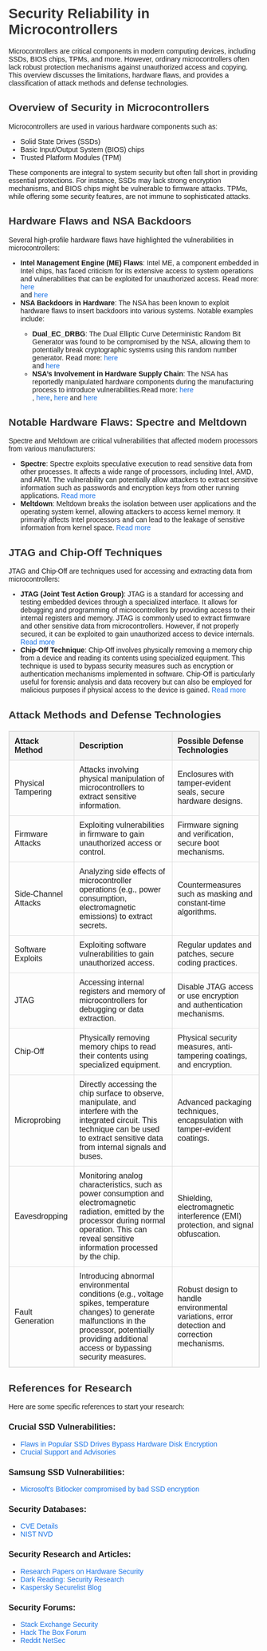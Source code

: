 <!DOCTYPE html>
<html lang="en">
<head>
  <meta charset="UTF-8">
  <meta name="viewport" content="width=device-width, initial-scale=1.0">
  <title>Security Reliability in Microcontrollers</title>
<style>
 body {
     font-family: Arial, sans-serif;
     margin: 20px;
}
 h1, h2 {
     color: #333;
}
 table {
     width: 100%;
     border-collapse: collapse;
     margin: 20px 0;
}
 table, th, td {
     border: 1px solid #ddd;
}
 th, td {
     padding: 10px;
     text-align: left;
}
 th {
     background-color: #f4f4f4;
}
 a {
     color: #1a73e8;
     text-decoration: none;
}
 a:hover {
     text-decoration: underline;
}
</style>
</head>
<body>

  <h1>Security Reliability in Microcontrollers</h1>

  <p>Microcontrollers are critical components in modern computing devices,
    including SSDs, BIOS chips, TPMs, and more. However, ordinary microcontrollers
    often lack robust protection mechanisms against unauthorized access
    and copying. This overview discusses the limitations, hardware flaws,
    and provides a classification of attack methods and defense technologies.</p>

  <h2>Overview of Security in Microcontrollers</h2>

  <p>Microcontrollers are used in various hardware components such as:</p>
  <ul>
    <li>Solid State Drives (SSDs)</li>
    <li>Basic Input/Output System (BIOS) chips</li>
    <li>Trusted Platform Modules (TPM)</li>
  </ul>

  <p>These components are integral to system security but often fall short
    in providing essential protections. For instance, SSDs may lack strong
    encryption mechanisms, and BIOS chips might be vulnerable to firmware
    attacks. TPMs, while offering some security features, are not immune
    to sophisticated attacks.</p>

  <h2>Hardware Flaws and NSA Backdoors</h2>

  <p>Several high-profile hardware flaws have highlighted the vulnerabilities
    in microcontrollers:</p>
  <ul>
    <li><strong>Intel Management Engine (ME) Flaws</strong>: Intel ME, a component
      embedded in Intel chips, has faced criticism for its extensive access
      to system operations and vulnerabilities that can be exploited for
      unauthorized access. Read more: <a href="https://hackaday.com/2017/12/11/what-you-need-to-know-about-the-intel-management-engine/"
      target="_blank">here</a></li> and <a href="https://malwaretips.com/blogs/intel-management-engine-components-should-i-remove-it/"       target="_blank">here</a>
    <li><strong>NSA Backdoors in Hardware</strong>: The NSA has been known
      to exploit hardware flaws to insert backdoors into various systems.
      Notable examples include:</li>
    <ul>
      <li><strong>Dual_EC_DRBG</strong>: The Dual Elliptic Curve Deterministic
        Random Bit Generator was found to be compromised by the NSA, allowing
        them to potentially break cryptographic systems using this random
        number generator. Read more: <a href="https://www.propublica.org/article/the-nsas-secret-campaign-to-crack-undermine-internet-encryption" target="_blank">here</a></li> and <a href="https://www.wired.com/story/nsa-backdoor-encryption-security-roundup/" target="_blank">here</a>
      <li><strong>NSA’s Involvement in Hardware Supply Chain</strong>: The
        NSA has reportedly manipulated hardware components during the manufacturing
        process to introduce vulnerabilities.Read more: <a href="https://www.wired.com/story/hacker-lexicon-what-is-a-supply-chain-attack/"target="_blank">here</a></li>, <a href="https://www.wired.com/story/the-untold-story-of-solarwinds-the-boldest-supply-chain-hack-ever/" target="_blank">here</a></li>, <a href="https://www.wired.com/story/supply-chain-hacks-cybersecurity-worst-case-scenario/"target="_blank">here</a></li> and <a href="https://www.wired.com/story/jia-tan-xz-backdoor/"target="_blank">here</a></li>
    </ul>
  </ul>

  <h2>Notable Hardware Flaws: Spectre and Meltdown</h2>
  
  <p>Spectre and Meltdown are critical vulnerabilities that affected modern
    processors from various manufacturers:</p>
  
  <ul>
    <li><strong>Spectre</strong>: Spectre exploits speculative execution to
      read sensitive data from other processes. It affects a wide range
      of processors, including Intel, AMD, and ARM. The vulnerability can
      potentially allow attackers to extract sensitive information such
      as passwords and encryption keys from other running applications.
      <a href="https://meltdownattack.com/" target="_blank">Read more</a></li>
    <li><strong>Meltdown</strong>: Meltdown breaks the isolation between user
      applications and the operating system kernel, allowing attackers
      to access kernel memory. It primarily affects Intel processors and
      can lead to the leakage of sensitive information from kernel space.
      <a href="https://meltdownattack.com" target="_blank">Read more</a></li>
  </ul>

  <h2>JTAG and Chip-Off Techniques</h2>
  
  <p>JTAG and Chip-Off are techniques used for accessing and extracting data
    from microcontrollers:</p>
  
  <ul>
    <li><strong>JTAG (Joint Test Action Group)</strong>: JTAG is a standard
      for accessing and testing embedded devices through a specialized
      interface. It allows for debugging and programming of microcontrollers
      by providing access to their internal registers and memory. JTAG
      is commonly used to extract firmware and other sensitive data from
      microcontrollers. However, if not properly secured, it can be exploited
      to gain unauthorized access to device internals. <a href="https://en.wikipedia.org/wiki/JTAG"
      target="_blank">Read more</a></li>
    <li><strong>Chip-Off Technique</strong>: Chip-Off involves physically removing
      a memory chip from a device and reading its contents using specialized
      equipment. This technique is used to bypass security measures such
      as encryption or authentication mechanisms implemented in software.
      Chip-Off is particularly useful for forensic analysis and data recovery
      but can also be employed for malicious purposes if physical access
      to the device is gained. <a href="https://www.sans.org/white-papers/40829/"
      target="_blank">Read more</a></li>
  </ul>

  <h2>Attack Methods and Defense Technologies</h2>
  
  <table>
    <thead>
      <tr>
        <th>Attack Method</th>
        <th>Description</th>
        <th>Possible Defense Technologies</th>
      </tr>
    </thead>
    <tbody>
      <tr>
        <td>Physical Tampering</td>
        <td>Attacks involving physical manipulation of microcontrollers to
          extract sensitive information.</td>
        <td>Enclosures with tamper-evident seals, secure hardware designs.</td>
      </tr>
      <tr>
        <td>Firmware Attacks</td>
        <td>Exploiting vulnerabilities in firmware to gain unauthorized access
          or control.</td>
        <td>Firmware signing and verification, secure boot mechanisms.</td>
      </tr>
      <tr>
        <td>Side-Channel Attacks</td>
        <td>Analyzing side effects of microcontroller operations (e.g., power
          consumption, electromagnetic emissions) to extract secrets.</td>
        <td>Countermeasures such as masking and constant-time algorithms.</td>
      </tr>
      <tr>
        <td>Software Exploits</td>
        <td>Exploiting software vulnerabilities to gain unauthorized access.</td>
        <td>Regular updates and patches, secure coding practices.</td>
      </tr>
      <tr>
        <td>JTAG</td>
        <td>Accessing internal registers and memory of microcontrollers for
          debugging or data extraction.</td>
        <td>Disable JTAG access or use encryption and authentication mechanisms.</td>
      </tr>
      <tr>
        <td>Chip-Off</td>
        <td>Physically removing memory chips to read their contents using specialized
          equipment.</td>
        <td>Physical security measures, anti-tampering coatings, and encryption.</td>
      </tr>
      <tr>
        <td>Microprobing</td>
        <td>Directly accessing the chip surface to observe, manipulate, and
          interfere with the integrated circuit. This technique can be
          used to extract sensitive data from internal signals and buses.</td>
        <td>Advanced packaging techniques, encapsulation with tamper-evident
          coatings.</td>
      </tr>
      <tr>
        <td>Eavesdropping</td>
        <td>Monitoring analog characteristics, such as power consumption and
          electromagnetic radiation, emitted by the processor during normal
          operation. This can reveal sensitive information processed by
          the chip.</td>
        <td>Shielding, electromagnetic interference (EMI) protection, and signal
          obfuscation.</td>
      </tr>
      <tr>
        <td>Fault Generation</td>
        <td>Introducing abnormal environmental conditions (e.g., voltage spikes,
          temperature changes) to generate malfunctions in the processor,
          potentially providing additional access or bypassing security
          measures.</td>
        <td>Robust design to handle environmental variations, error detection
          and correction mechanisms.</td>
      </tr>
    </tbody>
  </table>

  <h2>References for Research</h2>
  
  <p>Here are some specific references to start your research:</p>
  
  <h3>Crucial SSD Vulnerabilities:</h3>
  
  <ul>
    <li><a href="https://www.bleepingcomputer.com/news/security/flaws-in-popular-ssd-drives-bypass-hardware-disk-encryption/"
      target="_blank">Flaws in Popular SSD Drives Bypass Hardware Disk Encryption</a></li>
    <li><a href="https://www.crucial.com/support/ssd" target="_blank">Crucial Support and Advisories</a></li>
    </ul>
  
  <h3>Samsung SSD Vulnerabilities:</h3>
  
  <ul>
    <li><a href="https://www.engadget.com/2018-11-06-microsofts-bitlocker-compromised-by-bad-ssd-encryption.html">Microsoft's Bitlocker compromised by bad SSD encryption</a></li>
  </ul>
  
  <h3>Security Databases:</h3>
  
  <ul>
    <li><a href="https://www.cvedetails.com/" target="_blank">CVE Details</a></li>
    <li><a href="https://nvd.nist.gov/" target="_blank">NIST NVD</a></li>
  </ul>
  
  <h3>Security Research and Articles:</h3>
  
  <ul>
    <li><a href="https://scholar.google.com/scholar?q=hardware+security" target="_blank">Research Papers on Hardware Security</a></li>
    <li><a href="https://www.darkreading.com/" target="_blank">Dark Reading: Security Research</a></li>
    <li><a href="https://www.kaspersky.com/blog/" target="_blank">Kaspersky Securelist Blog</a></li>
  </ul>
  
  <h3>Security Forums:</h3>
  
  <ul>
    <li><a href="https://security.stackexchange.com/" target="_blank">Stack Exchange Security</a></li>
    <li><a href="https://forum.hackthebox.com/" target="_blank">Hack The Box Forum</a></li>
    <li><a href="https://www.reddit.com/r/netsec/" target="_blank">Reddit NetSec</a></li>
  </ul>

</body>
</html>